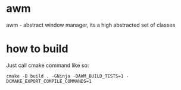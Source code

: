 # awm
awm - abstract window manager, its a high abstracted set of classes

# how to build

Just call cmake command like so:

```
cmake -B build . -GNinja -DAWM_BUILD_TESTS=1 -DCMAKE_EXPORT_COMPILE_COMMANDS=1
```
